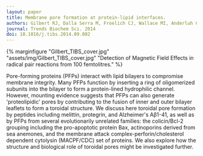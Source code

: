 ```yaml
---
layout: paper
title: Membrane pore formation at protein-lipid interfaces.
authors: Gilbert RJ, Dalla Serra M, Froelich CJ, Wallace MI, Anderluh G.
journal: Trends Biochem Sci. 2014
doi: 10.1016/j.tibs.2014.09.002
---
```

{% marginfigure "Gilbert_TIBS_cover.jpg" "assets/img/Gilbert_TIBS_cover.jpg" "Detection of Magnetic Field Effects in radical pair reactions from 100 femtolitres." %}

Pore-forming proteins (PFPs) interact with lipid bilayers to compromise membrane integrity. Many PFPs function by inserting a ring of oligomerized subunits into the bilayer to form a protein-lined hydrophilic channel. However, mounting evidence suggests that PFPs can also generate 'proteolipidic' pores by contributing to the fusion of inner and outer bilayer leaflets to form a toroidal structure. We discuss here toroidal pore formation by peptides including melittin, protegrin, and Alzheimer's Aβ1-41, as well as by PFPs from several evolutionarily unrelated families: the colicin/Bcl-2 grouping including the pro-apoptotic protein Bax, actinoporins derived from sea anemones, and the membrane attack complex-perforin/cholesterol dependent cytolysin (MACPF/CDC) set of proteins. We also explore how the structure and biological role of toroidal pores might be investigated further.
